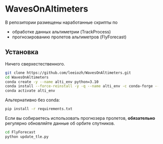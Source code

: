 # WavesOnAltimeters

В репозитории размещены наработанные скрипты по 
- обработке данных альтиметрии (TrackProcess)
- прогнозированию пролетов альтиметров (FlyForecast)

## Установка

Ничего сверхестественного.

```sh
git clone https://github.com/leeiozh/WavesOnAltimeters.git
cd WavesOnAltimeters
conda create -y --name alti_env python=3.10
conda install --force-reinstall -y -q --name alti_env -c conda-forge --file requirements.txt
conda activate alti_env
```

Альтернативно без conda:
```sh
pip install -r requirements.txt
```

Если вы собираетесь использовать прогнозера пролетов, **обязательно** регулярно обновляйте данные об орбите спутников.

```sh
cd FlyForecast
python update_tle.py
```